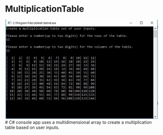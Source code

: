 # MultiplicationTable
<img src="MultiplicationTable.JPG" alt="Multiplication Table"/>
# C# console app uses a multidimensional array to create a multiplication table based on user inputs.
